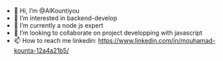 - 👋 Hi, I’m @AlKountiyou
- 👀 I’m interested in backend-develop
- 🌱 I’m currently a node js expert
- 💞️ I’m looking to collaborate on project developping with javascript
- 📫 How to reach me linkedin: https://www.linkedin.com/in/mouhamad-kounta-12a4a21b5/

<!---
AlKountiyou/AlKountiyou is a ✨ special ✨ repository because its `README.md` (this file) appears on your GitHub profile.
You can click the Preview link to take a look at your changes.
--->
